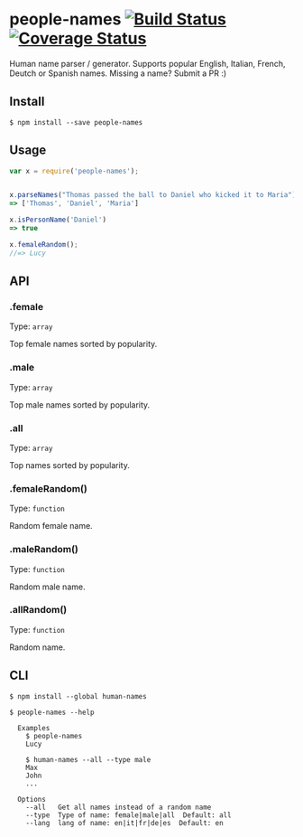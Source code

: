 # people-names [![Build Status](https://travis-ci.org/AlessandroMinoccheri/human-names.svg?branch=master)](https://travis-ci.org/AlessandroMinoccheri/human-names) [![Coverage Status](https://coveralls.io/repos/github/dcworldwide/human-names/badge.svg?branch=master)](https://coveralls.io/github/dcworldwide/human-names?branch=master)

Human name parser / generator. Supports popular English, Italian, French, Deutch or Spanish names. Missing a name? Submit a PR :)

## Install

```
$ npm install --save people-names
```


## Usage

```js
var x = require('people-names');


x.parseNames("Thomas passed the ball to Daniel who kicked it to Maria")
=> ['Thomas', 'Daniel', 'Maria']

x.isPersonName('Daniel')
=> true

x.femaleRandom();
//=> Lucy
```


## API

### .female

Type: `array`

Top female names sorted by popularity.

### .male

Type: `array`

Top male names sorted by popularity.

### .all

Type: `array`

Top names sorted by popularity.

### .femaleRandom()

Type: `function`

Random female name.

### .maleRandom()

Type: `function`

Random male name.

### .allRandom()

Type: `function`

Random name.


## CLI

```
$ npm install --global human-names
```

```
$ people-names --help

  Examples
    $ people-names
    Lucy

    $ human-names --all --type male
    Max
    John
    ...

  Options
    --all   Get all names instead of a random name
    --type  Type of name: female|male|all  Default: all
    --lang  lang of name: en|it|fr|de|es  Default: en
```
